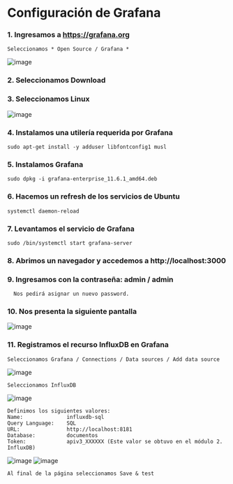# Configuración de Grafana

### 1. Ingresamos a https://grafana.org
    Seleccionamos * Open Source / Grafana *

![image](https://github.com/user-attachments/assets/d52a4a6b-a744-4820-ba51-3ef24c0effee)

### 2. Seleccionamos Download

### 3.	Seleccionamos Linux
![image](https://github.com/user-attachments/assets/3865ac5f-3873-44c9-ab7e-8a0d4b7428ca)

### 4. Instalamos una utilería requerida por Grafana
    sudo apt-get install -y adduser libfontconfig1 musl

### 5. Instalamos Grafana
    sudo dpkg -i grafana-enterprise_11.6.1_amd64.deb

### 6. Hacemos un refresh de los servicios de Ubuntu
    systemctl daemon-reload

### 7. Levantamos el servicio de Grafana
    sudo /bin/systemctl start grafana-server

### 8. Abrimos un navegador y accedemos a http://localhost:3000  

### 9. Ingresamos con la contraseña:  admin / admin
      Nos pedirá asignar un nuevo password.

### 10. Nos presenta la siguiente pantalla
![image](https://github.com/user-attachments/assets/a7ec93a9-83a4-45dd-a8bf-09a94bdd7a32)

### 11. Registramos el recurso InfluxDB en Grafana

    Seleccionamos Grafana / Connections / Data sources / Add data source
![image](https://github.com/user-attachments/assets/01a117ed-8856-4be6-b561-bb9f0702b8e4)

    Seleccionamos InfluxDB
![image](https://github.com/user-attachments/assets/850205b2-51b6-4a5f-b21a-c4a6e0926cab)

    Definimos los siguientes valores:
    Name:              influxdb-sql
    Query Language:    SQL 
    URL:               http://localhost:8181
    Database:          documentos
    Token:             apiv3_XXXXXX (Este valor se obtuvo en el módulo 2. InfluxDB)
![image](https://github.com/user-attachments/assets/a682545f-179f-44f5-9288-87c1b9e96a41)
![image](https://github.com/user-attachments/assets/f9399bda-c4d3-4fc9-924b-72dcfc642f6a)


    Al final de la página seleccionamos Save & test




